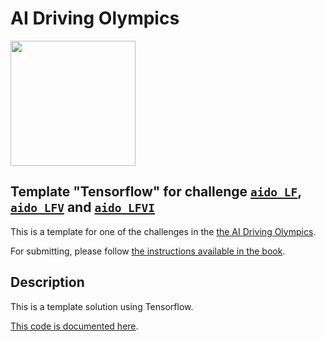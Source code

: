 <!-- do not modify - autogenerated -->

# AI Driving Olympics

<a href="http://aido.duckietown.org"><img width="200" src="https://www.duckietown.org/wp-content/uploads/2018/12/AIDO_no_text-e1544555660271.png"/></a>


## Template "Tensorflow" for challenge [`aido_LF`][lf], [`aido_LFV`][lfv] and [`aido_LFVI`][lfvi]

This is a template for one of the challenges in the [the AI Driving Olympics](http://aido.duckietown.org/).

For submitting, please follow [the instructions available in the book][book].

[book]: https://docs.duckietown.org/daffy/AIDO/out/

[lf]: https://docs.duckietown.org/daffy/AIDO/out/challenge_LF.html

[lfv]: https://docs.duckietown.org/daffy/AIDO/out/challenge_LFV.html

[lfvi]: https://docs.duckietown.org/daffy/AIDO/out/challenge_LFVI.html

## Description

This is a template solution using Tensorflow.

[This code is documented here](https://docs.duckietown.org/daffy/AIDO/out/tensorflow_template.html).
